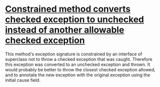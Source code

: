 # [Constrained method converts checked exception to unchecked instead of another allowable checked exception](http://fb-contrib.sourceforge.net/bugdescriptions.html#EXS_EXCEPTION_SOFTENING_HAS_CHECKED)

This method's exception signature is constrained by an interface of superclass not to throw a
			checked exception that was caught. Therefore this exception was converted to an unchecked exception and
			thrown. It would probably be better to throw the closest checked exception allowed, and to annotate
			the new exception with the original exception using the initial cause field.